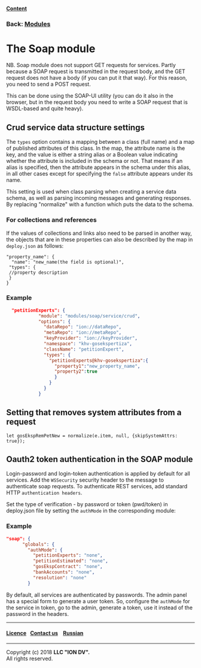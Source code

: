 #### [Content](/docs/en/index.md)

### Back: [Modules](modules.md)

# The Soap module

NB. Soap module does not support GET requests for services.
Partly because a SOAP request is transmitted in the request body, and the GET request does not have a body (if you can put it that way). For this reason, you need to send a POST request. 

This can be done using the SOAP-UI utility (you can do it also in the browser, but in the request body you need to write a SOAP request that is WSDL-based and quite heavy).


## Crud service data structure settings

The `types` option contains a mapping between a class (full name) and a map of published attributes of this class. In the map, the attribute name is the key, and the value is either a string alias or a Boolean value indicating whether the attribute is included in the schema or not. That means if an alias is specified, then the attribute appears in the schema under this alias, in all other cases except for specifying the `false` attribute appears under its name.

This setting is used when class parsing when creating a service data schema, as well as parsing incoming messages and generating responses. By replacing "normalize" with a function which puts the data to the schema.

### For collections and references

If the values of collections and links also need to be parsed in another way, the objects that are in these properties can also be described by the map in `deploy.json` as follows:

```
"property_name": {
  "name": "new_name(the field is optional)",
 "types": {
 //property description
 }
}
```

### Example

```json
  "petitionExperts": {
            "module": "modules/soap/service/crud",
            "options": {
              "dataRepo": "ion://dataRepo",
              "metaRepo": "ion://metaRepo",
              "keyProvider": "ion://keyProvider",
              "namespace": "khv-gosekspertiza",
              "className": "petitionExpert",
              "types": {
                "petitionExperts@khv-gosekspertiza":{
                  "property1":"new_property_name",
                  "property2":true
                  }
                }
              }
            }
```
## Setting that removes system attributes from a request

```
let gosEkspRemPetNew = normalize(e.item, null, {skipSystemAttrs: true});
```

## Oauth2 token authentication in the SOAP module

Login-password and login-token authentication is applied by default for all services. Add the `WSSecurity` security header to the message to authenticate soap requests. To authenticate REST services, add standard HTTP `authentication headers`.

Set the type of verification - by password or token (pwd/token) in deploy.json file by setting the `authMode` in the corresponding module:

### Example

```json
"soap": {
      "globals": {
        "authMode": {
          "petitionExperts": "none",
          "petitionEstimated": "none",
          "gosEkspContract": "none",
          "bankAccounts": "none",
          "resolution": "none"
        }
```

By default, all services are authenticated by passwords. The admin panel has a special form to generate a user token. So, configure the `authMode` for the service in token, go to the admin, generate a token, use it instead of the password in the headers.

--------------------------------------------------------------------------  


 #### [Licence](/LICENSE)&ensp;  [Contact us](https://iondv.com/portal/contacts) &ensp;  [Russian](/docs/ru/3_modules_description/soap.md) &ensp;
<div><img src="https://mc.iondv.com/watch/local/docs/framework" style="position:absolute; left:-9999px;" height=1 width=1 alt="iondv metrics"></div>       



--------------------------------------------------------------------------  

Copyright (c) 2018 **LLC "ION DV".**   
All rights reserved. 